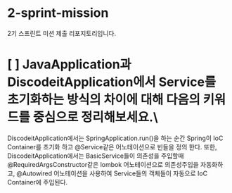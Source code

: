 # 2-sprint-mission
2기 스프린트 미션 제출 리포지토리입니다.

# [ ] JavaApplication과 DiscodeitApplication에서 Service를 초기화하는 방식의 차이에 대해 다음의 키워드를 중심으로 정리해보세요.\

DiscodeitApplication에서는 SpringApplication.run()을 하는 순간 Spring이 IoC Container를 초기화 하고 @Service같은 어노테이션으로 빈들을 정의 한다.
또한, DiscodeitApplication에서는 BasicService들이 의존성을 주입할때 @RequiredArgsConstructor같은 lombok 어노테이션으로 의존성주입을 자동화하고, @Autowired
어노테이션을 사용하여 Service들의 객체들이 자동으로 IoC Container에 주입된다. 